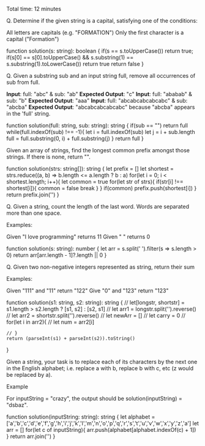 Total time: 12 minutes

Q. Determine if the given string is a capital, satisfying one of the conditions:

All letters are capitals (e.g. "FORMATION")
Only the first character is a capital ("Formation")

function solution(s: string): boolean {
    if(s == s.toUpperCase()) return true;
    if(s[0] == s[0].toUpperCase() && s.substring(1) == s.substring(1).toLowerCase()) return true
    return false
}


Q. Given a substring sub and an input string full, remove all occurrences of sub from full.

**Input**: full: "abc" & sub: "ab"
**Expected Output**: "c"
**Input**: full: "ababab" & sub: "b"
**Expected Output**: "aaa"
**Input**: full: "abcabcabcabcabc" & sub: "abcba"
**Expected Output**: "abcabcabcabcabc"
because "abcba" appears in the 'full' string.

function solution(full: string, sub: string): string {
    if(sub == "") return full
    while(full.indexOf(sub) !== -1){
        let i = full.indexOf(sub)
        let j = i + sub.length
        full = full.substring(0, i) + full.substring(j)
    }
    return full
}


Given an array of strings, find the longest common prefix amongst those strings. If there is none, return "".

function solution(strs: string[]): string {
    let prefix = []
    let shortest = strs.reduce((a, b) => b.length <= a.length ? b : a)
    for(let i = 0; i < shortest.length; i++){
        let common = true
        for(let str of strs){
            if(str[i] !== shortest[i]){
                common = false
                break
            }
        }
        if(common) prefix.push(shortest[i])
    }
    return prefix.join('')
}


Q. Given a string, count the length of the last word. Words are separated more than one space.

Examples:

Given "I love programming" returns 11
Given " " returns 0

function solution(s: string): number {
    let arr = s.split(' ').filter(s => s.length > 0)
    return arr[arr.length - 1]?.length || 0
}


Q. Given two non-negative integers represented as string, return their sum

Examples:

Given "111" and "11" return "122"
Give "0" and "123" return "123"


function solution(s1: string, s2: string): string {
    // let[longstr, shortstr] = s1.length > s2.length ? [s1, s2] : [s2, s1]
    // let arr1 = longstr.split('').reverse()
    // let arr2 = shortstr.split('').reverse()
    // let newArr = []
    // let carry = 0
    // for(let i in arr2){
    //     let num = arr2[i]
        
    // }
    return (parseInt(s1) + parseInt(s2)).toString()
}


Given a string, your task is to replace each of its characters by the next one in the English alphabet; i.e. replace a with b, replace b with c, etc (z would be replaced by a).

Example

For inputString = "crazy", the output should be solution(inputString) = "dsbaz".

function solution(inputString: string): string {
    let alphabet = ['a','b','c','d','e','f','g','h','i','j','k','l','m','n','o','p','q','r','s','t','u','v','w','x','y','z','a']
    let arr = []
    for(let c of  inputString){
        arr.push(alphabet[alphabet.indexOf(c) + 1])
    }
    return arr.join('')
}
